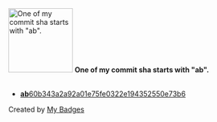 <img src="https://github.com/my-badges/my-badges/blob/master/src/all-badges/abc-commit/ab-commit.png?raw=true" alt="One of my commit sha starts with &quot;ab&quot;." title="One of my commit sha starts with &quot;ab&quot;." width="128">
<strong>One of my commit sha starts with &quot;ab&quot;.</strong>
<br><br>

- <a href="https://github.com/Spi1y/tsp-solver/commit/ab60b343a2a92a01e75fe0322e194352550e73b6"><strong>ab</strong>60b343a2a92a01e75fe0322e194352550e73b6</a>


Created by <a href="https://github.com/my-badges/my-badges">My Badges</a>
